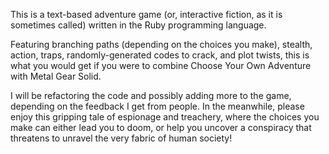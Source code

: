 This is a text-based adventure game (or, interactive fiction, as it is sometimes called)
written in the Ruby programming language.

Featuring branching paths (depending on the choices you make), stealth, action, traps, 
randomly-generated codes to crack, and plot twists, this is what you would get if you 
were to combine Choose Your Own Adventure with Metal Gear Solid.

I will be refactoring the code and possibly adding more to the game, depending on the
feedback I get from people. In the meanwhile, please enjoy this gripping tale of 
espionage and treachery, where the choices you make can either lead you to doom, or help
you uncover a conspiracy that threatens to unravel the very fabric of human society!